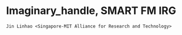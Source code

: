 # Imaginary_handle, SMART FM IRG

	Jin Linhao <Singapore-MIT Alliance for Research and Technology>


		

